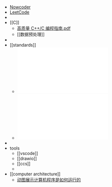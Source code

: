 - [Nowcoder](https://www.nowcoder.com/)
- [LeetCode](https://leetcode.cn/)
-
- [[C]]
	- [高质量 C++/C 编程指南.pdf](https://sumcu.suda.edu.cn/_upload/article/files/65/0a/92c29dec4862bddcfda72becb47d/96d98800-ba86-440a-8c68-4cb645a18ffe.pdf)
	- [[数据预处理]]
-
- [[standards]]
	- ![MISRA_C_2012浅析_恒润.pdf](../assets/MISRA_C_2012浅析_恒润_1729733128952_0.pdf)
	- ![MISRA_Compliance_2020.pdf](../assets/MISRA_Compliance_2020_1729733193469_0.pdf)
-
- tools
	- [[vscode]]
	- [[drawio]]
	- [[ccs]]
	-
- [[computer architecture]]
	- [动图展示计算机程序是如何运行的](https://mp.weixin.qq.com/s?__biz=Mzg3ODU3Nzk3MQ==&mid=2247511410&idx=2&sn=f393e3c9eb0ffafd617ef8d0ca3a6585&chksm=cf137d2ef864f4388247b3a77b5c70f9b91651e01d6f16efedca47d30f6773229b7f9c671a97&mpshare=1&scene=1&srcid=0622RCoLmhOyIbDhrNnYhzjW&sharer_shareinfo=df38b619c48933516ddde58560408ec4&sharer_shareinfo_first=df38b619c48933516ddde58560408ec4)